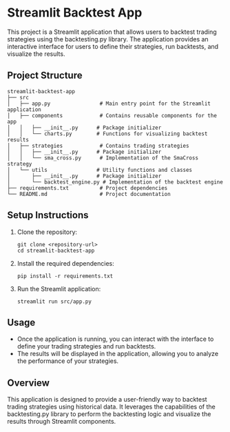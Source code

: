 # Streamlit Backtest App

This project is a Streamlit application that allows users to backtest trading strategies using the backtesting.py library. The application provides an interactive interface for users to define their strategies, run backtests, and visualize the results.

## Project Structure

```
streamlit-backtest-app
├── src
│   ├── app.py                # Main entry point for the Streamlit application
│   ├── components            # Contains reusable components for the app
│   │   ├── __init__.py      # Package initializer
│   │   └── charts.py        # Functions for visualizing backtest results
│   ├── strategies            # Contains trading strategies
│   │   ├── __init__.py      # Package initializer
│   │   └── sma_cross.py      # Implementation of the SmaCross strategy
│   └── utils                # Utility functions and classes
│       ├── __init__.py      # Package initializer
│       └── backtest_engine.py # Implementation of the backtest engine
├── requirements.txt          # Project dependencies
└── README.md                 # Project documentation
```

## Setup Instructions

1. Clone the repository:
   ```
   git clone <repository-url>
   cd streamlit-backtest-app
   ```

2. Install the required dependencies:
   ```
   pip install -r requirements.txt
   ```

3. Run the Streamlit application:
   ```
   streamlit run src/app.py
   ```

## Usage

- Once the application is running, you can interact with the interface to define your trading strategies and run backtests.
- The results will be displayed in the application, allowing you to analyze the performance of your strategies.

## Overview

This application is designed to provide a user-friendly way to backtest trading strategies using historical data. It leverages the capabilities of the backtesting.py library to perform the backtesting logic and visualize the results through Streamlit components.